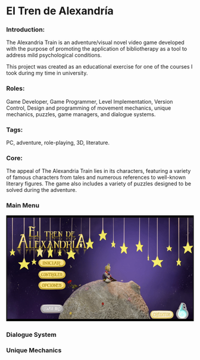 # El Tren de Alexandría

### Introduction:
The Alexandria Train is an adventure/visual novel video game developed with the purpose of promoting the application of bibliotherapy as a tool to address mild psychological conditions.

This project was created as an educational exercise for one of the courses I took during my time in university.

### Roles: 
Game Developer, Game Programmer, Level Implementation, Version Control, Design and programming of movement mechanics, unique mechanics, puzzles, game managers, and dialogue systems.

### Tags: 
PC, adventure, role-playing, 3D, literature.

### Core:
The appeal of The Alexandria Train lies in its characters, featuring a variety of famous characters from tales and numerous references to well-known literary figures. The game also includes a variety of puzzles designed to be solved during the adventure.

### Main Menu
![](https://github.com/Enb4rr/Metal-Commander---Android-Game/blob/main/Gifs/Clip1Alextrain.gif)
### Dialogue System
### Unique Mechanics
